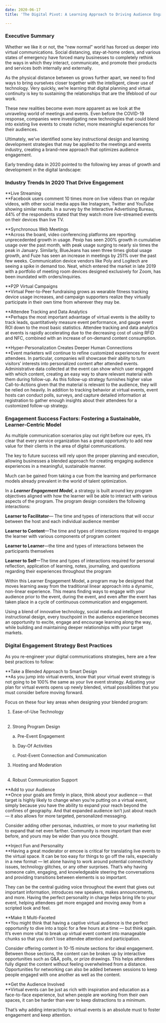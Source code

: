 ```yaml
---
date: 2020-06-17
title: 'The Digital Pivot: A Learning Approach to Driving Audience Engagement'

---
```

### Executive Summary

Whether we like it or not, the “new normal” world has forced us deeper into virtual communications. Social distancing, stay-at-home orders, and various states of emergency have forced many businesses to completely rethink the ways in which they interact, communicate, and promote their products and services both internally and externally.

As the physical distance between us grows further apart, we need to find ways to bring ourselves closer together with the intelligent, clever use of technology. Very quickly, we’re learning that digital planning and virtual continuity is key to sustaining the relationships that are the lifeblood of our work.

These new realities become even more apparent as we look at the unraveling world of meetings and events. Even before the COVID-19 response, companies were investigating new technologies that could blend into existing live events to create richer, more meaningful experiences for their audiences.

Ultimately, we’ve identified some key instructional design and learning development strategies that may be applied to the meetings and events industry, creating a brand-new approach that optimizes audience engagement.

Early trending data in 2020 pointed to the following key areas of growth and development in the digital landscape:

### Industry Trends In 2020 That Drive Engagement

**Live Streaming  
**Facebook users comment 10 times more on live videos than on regular videos, with other social media apps like Instagram, Twitter and YouTube showing similar results. In a survey by the Interactive Advertising Bureau, 44% of the respondents stated that they watch more live-streamed events on their devices than live TV.

**Synchronous Web Meetings  
**Across the board, video conferencing platforms are reporting unprecedented growth in usage. Pexip has seen 200% growth in cumulative usage over the past month, with peak usage surging to nearly six times the peak in January. Similarly, BlueJeans has seen three times global usage growth, and Fuze has seen an increase in meetings by 251% over the past few weeks. Communication device vendors like Poly and Logitech are seeing a spike in demand too. Neat, which entered the market in late 2019 with a portfolio of meeting room devices designed exclusively for Zoom, has been inundated with orders/inquiries.

**P2P Virtual Campaigns  
**Virtual Peer-to-Peer fundraising grows as wearable fitness tracking device usage increases, and campaign supporters realize they virtually participate in their own time from wherever they may be.

**Attendee Tracking and Data Analytics  
**Perhaps the most important advantage of virtual events is the ability to track leads, quantitatively measure event performance, and gauge event ROI down to the most basic statistics. Attendee tracking and data analytics at events is rapidly accelerating due to the decreasing cost of using RFID and NFC, combined with an increase of on-demand content consumption.

**Hyper-Personalization Creates Deeper Human Connections  
**Event marketers will continue to refine customized experiences for event attendees. In particular, companies will showcase their ability to turn visitors’ interests into personalized content after attended events. Administrative data collected at the event can show which user engaged with which content, creating an easy way to share relevant material with them during follow-up. As this follow-up strategy furnishes higher value Call-to-Actions given that the material is relevant to the audience, they will be relied on heavily. In addition to tracking behavior at virtual events, event hosts can conduct polls, surveys, and capture detailed information at registration to gather enough insights about their attendees for a customized follow-up strategy.

### Engagement Success Factors: Fostering a Sustainable, Learner-Centric Model

As multiple communication scenarios play out right before our eyes, it’s clear that every service organization has a great opportunity to add new value for their clients in the area of digital communications.

The key to future success will rely upon the proper planning and execution, allowing businesses a blended approach for creating engaging audience experiences in a meaningful, sustainable manner.

Much can be gained from taking a cue from the learning and performance models already prevalent in the world of talent optimization.

In a **_Learner Engagement Model_**, a strategy is built around key program objectives aligned with how the learner will be able to interact with various aspects of the program. The program design considers the following interactions:

**Learner to Facilitator**— The time and types of interactions that will occur between the host and each individual audience member

**Learner to Content**—The time and types of interactions required to engage the learner with various components of program content

**Learner to Learner**—the time and types of interactions between the participants themselves

**Learner to Self**—The time and types of interactions required for personal reflection, application of learning, notes, journaling, and questions regarding their experiences throughout the program

Within this Learner Engagement Model, a program may be designed that moves learning away from the traditional linear approach into a dynamic, non-linear experience. This means finding ways to engage with your audience prior to the event, during the event, and even after the event has taken place in a cycle of continuous communication and engagement.

Using a blend of innovative technology, social media and intelligent instructional design, every touchpoint in the audience experience becomes an opportunity to excite, engage and encourage learning along the way, while building and maintaining deeper relationships with your target markets.

### Digital Engagement Strategy Best Practices

As you re-engineer your digital communications strategies, here are a few best practices to follow:

**Take a Blended Approach to Smart Design  
**As you jump into virtual events, know that your virtual event strategy is not going to be 100% the same as your live event strategy. Adjusting your plan for virtual events opens up newly blended, virtual possibilities that you must consider before moving forward.

Focus on these four key areas when designing your blended program:

1. Ease-of-Use Technology
   <br /><br />
2. Strong Program Design

   a. Pre-Event Engagement

   b. Day-Of Activities

   c. Post-Event Connection and Communication
3. Hosting and Moderation
   <br /><br />
4. Robust Communication Support

**Add to your Audience  
**Once your goals are firmly in place, think about your audience — that target is highly likely to change when you’re putting on a virtual event, simply because you have the ability to expand your reach beyond the confines of geography. And that expanded audience isn’t just about reach — it also allows for more targeted, personalized messaging.

Consider adding other personas, industries, or more to your marketing list to expand that net even farther. Community is more important than ever before, and yours may be wider than you once thought.

**Inject Fun and Personality  
**Having a great moderator or emcee is critical for translating live events to the virtual space. It can be too easy for things to go off the rails, especially in a new format — let alone having to work around potential connectivity issues, technology glitches, or any other surprises. That’s why having someone calm, engaging, and knowledgeable steering the conversations and providing transitions between elements is so important.

They can be the central guiding voice throughout the event that gives out important information, introduces new speakers, makes announcements, and more. Having the perfect personality in charge helps bring life to your event, helping attendees get more engaged and moving away from a scripted look and feel.

**Make It Multi-Faceted  
**You might think that having a captive virtual audience is the perfect opportunity to dive into a topic for a few hours at a time — but think again. It’s even more vital to break up virtual event content into manageable chunks so that you don’t lose attendee attention and participation.

Consider offering content in 10-15 minute sections for ideal engagement. Between those sections, the content can be broken up by interactive opportunities such as Q&A, polls, or prize drawings. This helps attendees fully digest the content without feeling overwhelmed from a distance. Opportunities for networking can also be added between sessions to keep people engaged with one another as well as the content.

**Get the Audience Involved  
**Virtual events can be just as rich with inspiration and education as a face-to-face experience, but when people are working from their own spaces, it can be harder than ever to keep distractions to a minimum.

That’s why adding interactivity to virtual events is an absolute must to foster engagement and keep attention.